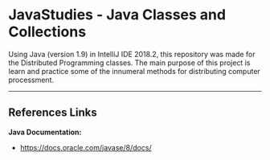 # JavaStudies - Java Classes and Collections

Using Java (version 1.9) in IntelliJ IDE 2018.2, this repository was made for the Distributed Programming classes. 
The main purpose of this project is learn and practice some of the innumeral methods for distributing computer processment.

----------------------------------------

## References Links ##

__Java Documentation:__
* <https://docs.oracle.com/javase/8/docs/>
